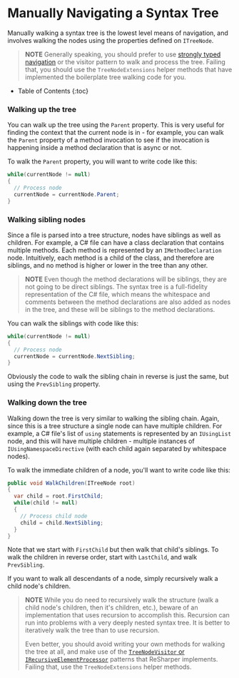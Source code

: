 ---
---

# Manually Navigating a Syntax Tree

Manually walking a syntax tree is the lowest level means of navigation, and involves walking the nodes using the properties defined on `ITreeNode`.

> **NOTE** Generally speaking, you should prefer to use [strongly typed navigation](StronglyTypedNavigation.md) or the visitor pattern to walk and process the tree. Failing that, you should use the `TreeNodeExtensions` helper methods that have implemented the boilerplate tree walking code for you.

* Table of Contents
{:toc}

### Walking up the tree

You can walk up the tree using the `Parent` property. This is very useful for finding the context that the current node is in - for example, you can walk the `Parent` property of a method invocation to see if the invocation is happening inside a method declaration that is async or not.

To walk the `Parent` property, you will want to write code like this:

```csharp
while(currentNode != null)
{
  // Process node
  currentNode = currentNode.Parent;
}
```

### Walking sibling nodes

Since a file is parsed into a tree structure, nodes have siblings as well as children. For example, a C# file can have a class declaration that contains multiple methods. Each method is represented by an `IMethodDeclaration` node. Intuitively, each method is a child of the class, and therefore are siblings, and no method is higher or lower in the tree than any other.

> **NOTE** Even though the method declarations will be siblings, they are not going to be direct siblings. The syntax tree is a full-fidelity representation of the C# file, which means the whitespace and comments between the method declarations are also added as nodes in the tree, and these will be siblings to the method declarations.

You can walk the siblings with code like this:

```csharp
while(currentNode != null)
{
  // Process node
  currentNode = currentNode.NextSibling;
}
```

Obviously the code to walk the sibling chain in reverse is just the same, but using the `PrevSibling` property.

### Walking down the tree

Walking down the tree is very similar to walking the sibling chain. Again, since this is a tree structure a single node can have multiple children. For example, a C# file's list of `using` statements is represented by an `IUsingList` node, and this will have multiple children - multiple instances of `IUsingNamespaceDirective` (with each child again separated by whitespace nodes).

To walk the immediate children of a node, you'll want to write code like this:

```csharp
public void WalkChildren(ITreeNode root)
{
  var child = root.FirstChild;
  while(child != null)
  {
    // Process child node
    child = child.NextSibling;
  }
}
```

Note that we start with `FirstChild` but then walk that child's siblings. To walk the children in reverse order, start with `LastChild`, and walk `PrevSibling`.

If you want to walk all descendants of a node, simply recursively walk a child node's children.

> **NOTE** While you do need to recursively walk the structure (walk a child node's children, then it's children, etc.), beware of an implementation that uses recursion to accomplish this. Recursion can run into problems with a very deeply nested syntax tree. It is better to iteratively walk the tree than to use recursion.
>
> Even better, you should avoid writing your own methods for walking the tree at all, and make use of the [`TreeNodeVisitor` or `IRecursiveElementProcessor`](SyntaxTrees/RecursiveNavigation.md) patterns that ReSharper implements. Failing that, use the `TreeNodeExtensions` helper methods.

